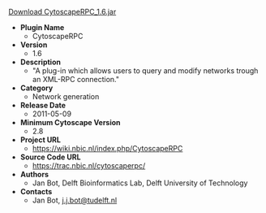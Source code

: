 <a href="CytoscapeRPC_1.6.jar">Download CytoscapeRPC_1.6.jar</a>

* __Plugin Name__
  * CytoscapeRPC
* __Version__
  * 1.6
* __Description__
  * "A plug-in which allows users to query and modify networks trough an XML-RPC connection."
* __Category__
  * Network generation
* __Release Date__
  * 2011-05-09
* __Minimum Cytoscape Version__
  * 2.8
* __Project URL__
  * https://wiki.nbic.nl/index.php/CytoscapeRPC
* __Source Code URL__
  * https://trac.nbic.nl/cytoscaperpc/
* __Authors__
  * Jan Bot, Delft Bioinformatics Lab, Delft University of Technology
* __Contacts__
  * Jan Bot, j.j.bot@tudelft.nl
